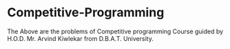 # Competitive-Programming
The Above are the problems of Competitive programming Course guided by H.O.D. Mr. Arvind Kiwlekar from D.B.A.T. University.
